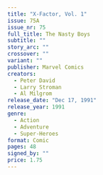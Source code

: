 ```yaml
---
title: "X-Factor, Vol. 1"
issue: 75A
issue_nr: 75
full_title: The Nasty Boys
subtitle: ""
story_arc: ""
crossover: ""
variant: ""
publisher: Marvel Comics
creators:
  - Peter David
  - Larry Stroman
  - Al Milgrom
release_date: "Dec 17, 1991"
release_year: 1991
genre:
  - Action
  - Adventure
  - Super-Heroes
format: Comic
pages: 48
signed_by: ""
price: 1.75
---
```

